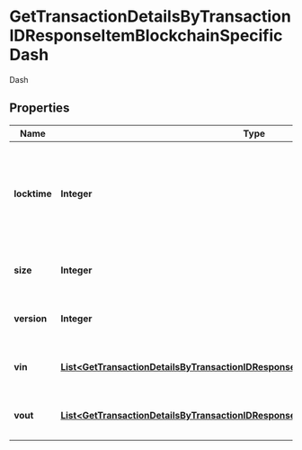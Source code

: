

# GetTransactionDetailsByTransactionIDResponseItemBlockchainSpecificDash

Dash

## Properties

Name | Type | Description | Notes
------------ | ------------- | ------------- | -------------
**locktime** | **Integer** | Represents the time at which a particular transaction can be added to the blockchain. | 
**size** | **Integer** | Represents the total size of this transaction. | 
**version** | **Integer** | Represents transaction version number. | 
**vin** | [**List&lt;GetTransactionDetailsByTransactionIDResponseItemBlockchainSpecificDashVin&gt;**](GetTransactionDetailsByTransactionIDResponseItemBlockchainSpecificDashVin.md) | Represents the transaction inputs. | 
**vout** | [**List&lt;GetTransactionDetailsByTransactionIDResponseItemBlockchainSpecificDashVout&gt;**](GetTransactionDetailsByTransactionIDResponseItemBlockchainSpecificDashVout.md) | Represents the transaction outputs. | 




